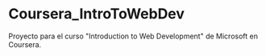 # Coursera_IntroToWebDev
Proyecto para el curso "Introduction to Web Development" de Microsoft en Coursera.
